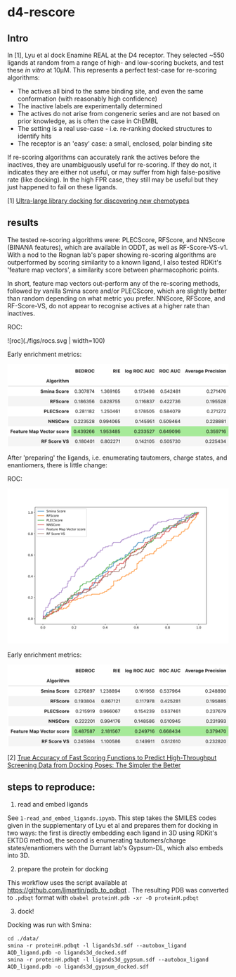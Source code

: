 # d4-rescore
## Intro
In [1], Lyu et al dock Enamine REAL at the D4 receptor. They selected ~550 ligands at random from a range of high- and low-scoring buckets, and test these _in vitro_ at 10µM. This represents a perfect test-case for re-scoring algorithms:
- The actives all bind to the same binding site, and even the same conformation (with reasonably high confidence)
- The inactive labels are experimentally determined
- The actives do not arise from congeneric series and are not based on prior knowledge, as is often the case in ChEMBL
- The setting is a real use-case - i.e. re-ranking docked structures to identify hits
- The receptor is an 'easy' case: a small, enclosed, polar binding site

If re-scoring algorithms can accurately rank the actives before the inactives, they are unambiguously useful for re-scoring. If they do not, it indicates they are either not useful, or may suffer from high false-positive rate (like docking). In the high FPR case, they still may be useful but they just happened to fail on these ligands. 

[1] [Ultra-large library docking for discovering new chemotypes](https://www.nature.com/articles/s41586-019-0917-9)

## results
The tested re-scoring algorithms were:  PLECScore, RFScore, and NNScore (BINANA features), which are available in ODDT, as well as RF-Score-VS-v1. With a nod to the Rognan lab's paper showing re-scoring algorithms are outperformed by scoring similarity to a known ligand, I also tested RDKit's 'feature map vectors', a similarity score between pharmacophoric points.

In short, feature map vectors out-perform any of the re-scoring methods, followed by vanilla Smina score and/or PLECScore, which are slightly better than random depending on what metric you prefer. NNScore, RFScore, and RF-Score-VS, do not appear to recognise actives at a higher rate than inactives. 

ROC:

![roc](./figs/rocs.svg | width=100)

Early enrichment metrics:

![early](./figs/early_enrichment.png)


After 'preparing' the ligands, i.e. enumerating tautomers, charge states, and enantiomers, there is little change:

ROC:

![roc_gypsum](./figs/rocs_gypsum.svg)

Early enrichment metrics:

![early_gypsum](./figs/early_enrichment_gypsum.png)


[2] [True Accuracy of Fast Scoring Functions to Predict High-Throughput Screening Data from Docking Poses: The Simpler the Better](https://pubs.acs.org/doi/abs/10.1021/acs.jcim.1c00292)

## steps to reproduce:

1. read and embed ligands

See `1-read_and_embed_ligands.ipynb`. This step takes the SMILES codes given in the supplementary of Lyu et al and prepares them for docking in two ways: the first is directly embedding each ligand in 3D using RDKit's EKTDG method, the second is enumerating tautomers/charge states/enantiomers with the Durrant lab's Gypsum-DL, which also embeds into 3D.

2. prepare the protein for docking

This workflow uses the script available at https://github.com/ljmartin/pdb_to_pdbqt . The resulting PDB was converted to `.pdbqt` format with `obabel proteinH.pdb -xr -O proteinH.pdbqt`

3. dock!

Docking was run with Smina:
```
cd ./data/
smina -r proteinH.pdbqt -l ligands3d.sdf --autobox_ligand AQD_ligand.pdb -o ligands3d_docked.sdf
smina -r proteinH.pdbqt -l ligands3d_gypsum.sdf --autobox_ligand AQD_ligand.pdb -o ligands3d_gypsum_docked.sdf
```